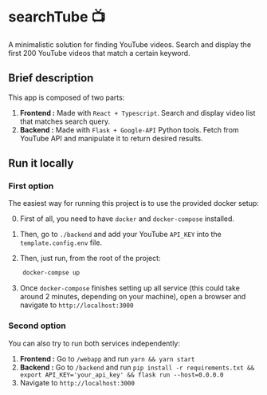 # searchTube 📺
A minimalistic solution for finding YouTube videos. Search and display the first 200 YouTube videos that match a certain keyword.

## Brief description

This app is composed of two parts:

1. **Frontend :** Made with `React + Typescript`. Search and display video
list that matches search query.
2. **Backend :** Made with `Flask + Google-API` Python tools. Fetch from
YouTube API and manipulate it to return desired results.
## Run it locally

### First option

The easiest way for running this project is to use the provided docker setup:

0. First of all, you need to have `docker` and `docker-compose`
installed.

1. Then, go to `./backend` and add your YouTube `API_KEY` into the
`template.config.env` file.

2. Then, just run, from the root of the project:

```bash
    docker-compse up
```

3. Once `docker-compose` finishes setting up all service
(this could take around 2 minutes, depending on your machine),
open a browser and navigate to `http://localhost:3000`

### Second option

You can also try to run both services independently:

1. **Frontend :** Go to `/webapp` and run `yarn && yarn start`
2. **Backend :** Go to `/backend` and run `pip install -r requirements.txt
&& export API_KEY='your_api_key' && flask run --host=0.0.0.0`
3. Navigate to `http://localhost:3000`
